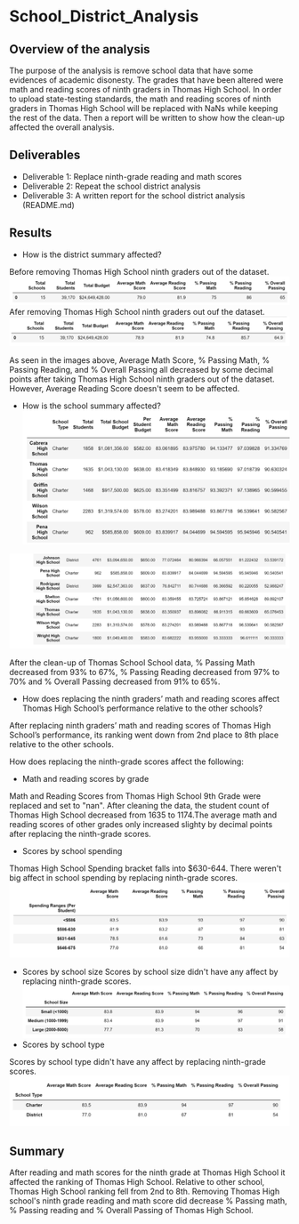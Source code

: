 # School_District_Analysis

## Overview of the analysis

The purpose of the analysis is remove school data that have some evidences of academic disonesty. The grades that have been altered were math and reading scores of ninth graders in Thomas High School. In order to upload state-testing standards, the math and reading scores of ninth graders in Thomas High School will be replaced with NaNs while keeping the rest of the data. Then a report will be written to show how the clean-up affected the overall analysis. 

## Deliverables

- Deliverable 1: Replace ninth-grade reading and math scores
- Deliverable 2: Repeat the school district analysis
- Deliverable 3: A written report for the school district analysis (README.md)

## Results

- How is the district summary affected?

Before removing Thomas High School ninth graders out of the dataset.
![Beforedistrictsummary](https://github.com/Monsaiaung/School_District_Analysis/blob/8e9e600a87b660b7beee188b607039f1f44b6ae6/Resources/BeforeDistrictSummary.png)
Afer removing Thomas High School ninth graders out ouf the dataset.
![Districtsummary](https://github.com/Monsaiaung/School_District_Analysis/blob/8e9e600a87b660b7beee188b607039f1f44b6ae6/Resources/DistrictSummary.png)

As seen in the images above, Average Math Score, % Passing Math, % Passing Reading, and % Overall Passing all decreased by some decimal points after taking Thomas High School ninth graders out of the dataset. However, Average Reading Score doesn't seem to be affected.



- How is the school summary affected?
![BeforeSchoolSummary](https://github.com/Monsaiaung/School_District_Analysis/blob/7987a794ca4bbb4a324e7872af8abe000f178289/Resources/AfterSchoolSummary.png)

![AfterSchoolSummary](https://github.com/Monsaiaung/School_District_Analysis/blob/7987a794ca4bbb4a324e7872af8abe000f178289/Resources/BeforeSchoolSummary.png)

After the clean-up of Thomas School School data, % Passing Math decreased from 93% to 67%, % Passing Reading decreased from 97% to 70% and % Overall Passing decreased from 91% to 65%.


- How does replacing the ninth graders’ math and reading scores affect Thomas High School’s performance relative to the other schools?

 After replacing ninth graders’ math and reading scores of Thomas High School’s performance, its ranking went down from 2nd place to 8th place relative to the other schools.
 
 
 How does replacing the ninth-grade scores affect the following:
- Math and reading scores by grade

Math and Reading Scores from Thomas High School 9th Grade were replaced and set to "nan". After cleaning the data, the student count of Thomas High School decreased from 1635 to 1174.The average math and reading scores of other grades only increased slighty by decimal points after replacing the ninth-grade scores.

- Scores by school spending

Thomas High School Spending bracket falls into $630-644. There weren't big affect in school spending by replacing ninth-grade scores.
![SchoolSpending](https://github.com/Monsaiaung/School_District_Analysis/blob/d90653daf7e0b603a9d33056ba917837efc2df05/Resources/BeforeSchoolSpending.png)

- Scores by school size
Scores by school size didn't have any affect by replacing ninth-grade scores.
![SchoolSize](https://github.com/Monsaiaung/School_District_Analysis/blob/18249f01e9f06e56d9586ab420a3fdaaee94fe16/Resources/afterschoolsize.png)
- Scores by school type

Scores by school type didn't have any affect by replacing ninth-grade scores.
![SchoolType](https://github.com/Monsaiaung/School_District_Analysis/blob/18249f01e9f06e56d9586ab420a3fdaaee94fe16/Resources/schooltype.png)

## Summary

After reading and math scores for the ninth grade at Thomas High School it affected the ranking of Thomas High School. Relative to other school, Thomas High School ranking fell from 2nd to 8th. Removing Thomas High school's ninth grade reading and math score did decrease % Passing math, % Passing reading and % Overall Passing of Thomas High School. 

